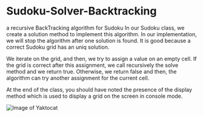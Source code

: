 # Sudoku-Solver-Backtracking
a recursive BackTracking algorithm for Sudoku
In our Sudoku class, we create a solution method to implement this algorithm. In our implementation, we will stop the algorithm after one solution is found. It is good because a correct Sudoku grid has an uniq solution.

We iterate on the grid, and then, we try to assign a value on an empty cell. If the grid is correct after this assignment, we call recursively the solve method and we return true. Otherwise, we return false and then, the algorithm can try another assignment for the current cell.

At the end of the class, you should have noted the presence of the display method which is used to display a grid on the screen in console mode.



![Image of Yaktocat](https://i.redd.it/jk0kfe2jlc451.png)
